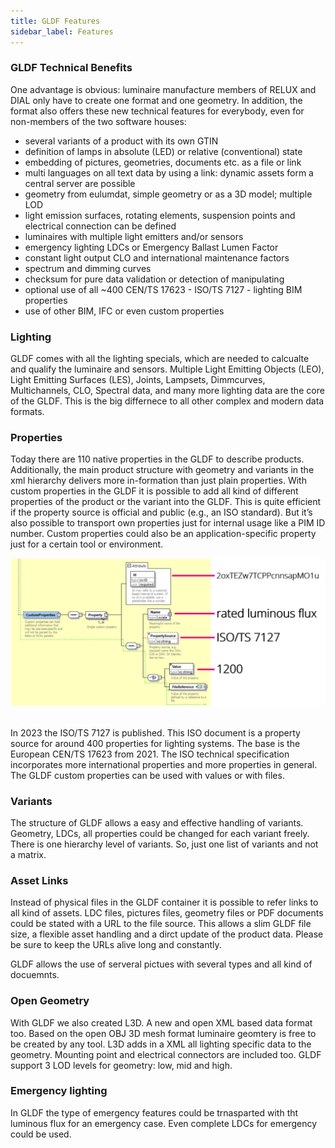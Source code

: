 ```yaml
---
title: GLDF Features
sidebar_label: Features
---
```

<!-- markdownlint-disable MD033 (no html im markdown) -->
### GLDF Technical Benefits

One advantage is obvious: luminaire manufacture members of RELUX and DIAL only have to create one format and one geometry. In addition, the format also offers these new technical features for everybody, even for non-members of the two software houses:

- several variants of a product with its own GTIN
- definition of lamps in absolute (LED) or relative (conventional) state
- embedding of pictures, geometries, documents etc. as a file or link
- multi languages on all text data
by using a link: dynamic assets form a central server are possible
- geometry from eulumdat, simple geometry or as a 3D model; multiple LOD
- light emission surfaces, rotating elements, suspension points and electrical connection can be defined
- luminaires with multiple light emitters and/or sensors
- emergency lighting LDCs or Emergency Ballast Lumen Factor
- constant light output CLO and international maintenance factors
- spectrum and dimming curves
- checksum for pure data validation or detection of manipulating
- optional use of all ~400 CEN/TS 17623 - ISO/TS 7127 - lighting BIM properties
- use of other BIM, IFC or even custom properties

### Lighting

GLDF comes with all the lighting specials, which are needed to calcualte and qualify the luminaire and sensors. Multiple Light Emitting Objects (LEO), Light Emitting Surfaces (LES), Joints, Lampsets, Dimmcurves, Multichannels, CLO, Spectral data, and many more lighting data are the core of the GLDF. This is the big differnece to all other complex and modern data formats.

### Properties

Today there are 110 native properties in the GLDF to describe products. Additionally, the main product structure with geometry and variants in the xml hierarchy delivers more in-formation than just plain properties.
With custom properties in the GLDF it is possible to add all kind of different properties of the product or the variant into the GLDF. This is quite efficient if the property source is official and public (e.g., an ISO standard). But it’s also possible to transport own properties just for internal usage like a PIM ID number. Custom properties could also be an application-specific property just for a certain tool or environment.

<img src="static/img/docs/overview/custom_properties.png" alt="GLDF Conzept" width="750" /><br/><br/>

In 2023 the ISO/TS 7127 is published. This ISO document is a property source for around 400 properties for lighting systems. The base is the European CEN/TS 17623 from 2021. The ISO technical specification incorporates more international properties and more properties in general.
The GLDF custom properties can be used with values or with files.

### Variants

The structure of GLDF allows a easy and effective handling of variants. Geometry, LDCs, all properties could be changed for each variant freely. There is one hierarchy level of variants. So, just one list of variants and not a matrix.

### Asset Links

Instead of physical files in the GLDF container it is possible to refer links to all kind of assets. LDC files, pictures files, geometry files or PDF documents could be stated with a URL to the file source. This allows a slim GLDF file size, a flexible asset handling and a dirct update of the product data. Please be sure to keep the URLs alive long and constantly.

GLDF allows the use of serveral pictues with several types and all kind of docuemnts.

### Open Geometry

With GLDF we also created L3D. A new and open XML based data format too. Based on the open OBJ 3D mesh format luminaire geomtery is free to be created by any tool. L3D adds in a XML all lighting specific data to the geometry. Mounting point and electrical connectors are included too.
GLDF support 3 LOD levels for geometry: low, mid and high.

### Emergency lighting

In GLDF the type of emergency features could be trnasparted with tht luminous flux for an emergency case. Even complete LDCs for emergency could be used.
